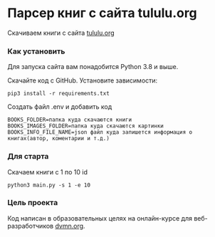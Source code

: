 # Парсер книг с сайта tululu.org

Скачиваем книги с сайта [tululu.org](https://tululu.org/l55/)

### Как установить

Для запуска сайта вам понадобится Python 3.8 и выше.

Скачайте код с GitHub. Установите зависимости:

```
pip3 install -r requirements.txt
```

Создать файл .env и добавить код

```
BOOKS_FOLDER=папка куда скачаются книги
BOOKS_IMAGES_FOLDER=папка куда скачаются картинки
BOOKS_INFO_FILE_NAME=json файл куда запишется информация о книгах(автор, коментарии и т.д.)
```
### Для старта

Скачаем книги с 1 по 10 id
```
python3 main.py -s 1 -e 10
```


### Цель проекта

Код написан в образовательных целях на онлайн-курсе для веб-разработчиков [dvmn.org](https://dvmn.org/).
